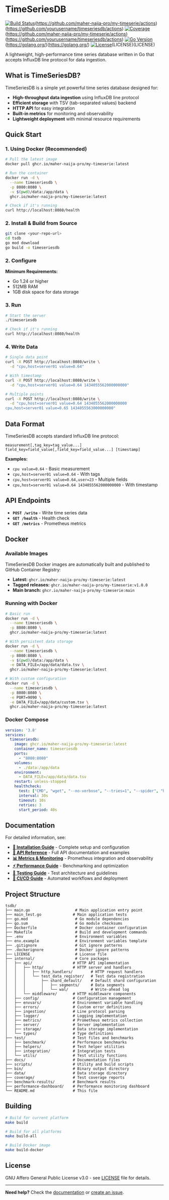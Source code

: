 # TimeSeriesDB


[![Build Status](https://github.com/maher-naija-pro/my-timeserie/workflows/Update%20README%20Badges/badge.svg)](https://github.com/maher-naija-pro/my-timeserie/actions)(https://github.com/maher-naija-pro/my-timeserie/actions)(https://github.com/yourusername/timeseriesdb/actions)
[![Coverage](https://img.shields.io/badge/coverage-44.3%25-brightgreen?style=flat-square)](https://github.com/maher-naija-pro/my-timeserie/actions)(https://github.com/maher-naija-pro/my-timeserie/actions)(https://github.com/yourusername/timeseriesdb/actions)
[![Go Version](https://img.shields.io/badge/go-1.24.5-blue?style=flat-square)](https://golang.org/)(https://golang.org/)(https://golang.org/)
[![License](https://img.shields.io/badge/license-AGPL%20v3.0-red?style=flat-square)](LICENSE)(LICENSE)(LICENSE)


A lightweight, high-performance time series database written in Go that accepts InfluxDB line protocol for data ingestion.

## What is TimeSeriesDB?

TimeSeriesDB is a simple yet powerful time series database designed for:
- **High-throughput data ingestion** using InfluxDB line protocol
- **Efficient storage** with TSV (tab-separated values) backend
- **HTTP API** for easy integration
- **Built-in metrics** for monitoring and observability
- **Lightweight deployment** with minimal resource requirements

## Quick Start

### 1. Using Docker (Recommended)

```bash
# Pull the latest image
docker pull ghcr.io/maher-naija-pro/my-timeserie:latest

# Run the container
docker run -d \
  --name timeseriesdb \
  -p 8080:8080 \
  -v $(pwd)/data:/app/data \
  ghcr.io/maher-naija-pro/my-timeserie:latest

# Check if it's running
curl http://localhost:8080/health
```

### 2. Install & Build from Source

```bash
git clone <your-repo-url>
cd tsdb
go mod download
go build -o timeseriesdb
```

### 2. Configure



**Minimum Requirements:**
- Go 1.24 or higher
- 512MB RAM
- 1GB disk space for data storage

### 3. Run

```bash
# Start the server
./timeseriesdb

# Check if it's running
curl http://localhost:8080/health
```

### 4. Write Data

```bash
# Single data point
curl -X POST http://localhost:8080/write \
  -d "cpu,host=server01 value=0.64"

# With timestamp
curl -X POST http://localhost:8080/write \
  -d "cpu,host=server01 value=0.64 1434055562000000000"

# Multiple points
curl -X POST http://localhost:8080/write \
  -d "cpu,host=server01 value=0.64 1434055562000000000
cpu,host=server01 value=0.65 1434055563000000000"
```

## Data Format

TimeSeriesDB accepts standard InfluxDB line protocol:

```
measurement[,tag_key=tag_value...] field_key=field_value[,field_key=field_value...] [timestamp]
```

**Examples:**
- `cpu value=0.64` - Basic measurement
- `cpu,host=server01 value=0.64` - With tags
- `cpu,host=server01 value=0.64,user=23` - Multiple fields
- `cpu,host=server01 value=0.64 1434055562000000000` - With timestamp

## API Endpoints

- **`POST /write`** - Write time series data
- **`GET /health`** - Health check
- **`GET /metrics`** - Prometheus metrics

## Docker

### Available Images

TimeSeriesDB Docker images are automatically built and published to GitHub Container Registry:

- **Latest:** `ghcr.io/maher-naija-pro/my-timeserie:latest`
- **Tagged releases:** `ghcr.io/maher-naija-pro/my-timeserie:v1.0.0`
- **Main branch:** `ghcr.io/maher-naija-pro/my-timeserie:main`

### Running with Docker

```bash
# Basic run
docker run -d \
  --name timeseriesdb \
  -p 8080:8080 \
  ghcr.io/maher-naija-pro/my-timeserie:latest

# With persistent data storage
docker run -d \
  --name timeseriesdb \
  -p 8080:8080 \
  -v $(pwd)/data:/app/data \
  -e DATA_FILE=/app/data/data.tsv \
  ghcr.io/maher-naija-pro/my-timeserie:latest

# With custom configuration
docker run -d \
  --name timeseriesdb \
  -p 8080:8080 \
  -e PORT=9090 \
  -e DATA_FILE=/app/data/custom.tsv \
  ghcr.io/maher-naija-pro/my-timeserie:latest
```

### Docker Compose

```yaml
version: '3.8'
services:
  timeseriesdb:
    image: ghcr.io/maher-naija-pro/my-timeserie:latest
    container_name: timeseriesdb
    ports:
      - "8080:8080"
    volumes:
      - ./data:/app/data
    environment:
      - DATA_FILE=/app/data/data.tsv
    restart: unless-stopped
    healthcheck:
      test: ["CMD", "wget", "--no-verbose", "--tries=1", "--spider", "http://localhost:8080/health"]
      interval: 30s
      timeout: 10s
      retries: 3
      start_period: 40s
```

## Documentation

For detailed information, see:

- **[📖 Installation Guide](docs/INSTALLATION.md)** - Complete setup and configuration
- **[🔌 API Reference](docs/API_REFERENCE.md)** - Full API documentation and examples
- **[📊 Metrics & Monitoring](docs/METRICS.md)** - Prometheus integration and observability
- **[⚡ Performance Guide](docs/PERFORMANCE.md)** - Benchmarking and optimization
- **[🧪 Testing Guide](docs/TESTS.md)** - Test architecture and guidelines
- **[🚀 CI/CD Guide](docs/CI_CD.md)** - Automated workflows and deployment

## Project Structure

```
tsdb/
├── main.go                    # Main application entry point
├── main_test.go              # Main application tests
├── go.mod                     # Go module dependencies
├── go.sum                     # Go module checksums
├── Dockerfile                 # Docker container configuration
├── Makefile                   # Build and development commands
├── .env                       # Environment variables
├── env.example                # Environment variables template
├── .gitignore                 # Git ignore patterns
├── .dockerignore              # Docker ignore patterns
├── LICENSE                    # License file
├── internal/                  # Core packages
│   ├── api/                  # HTTP API implementation
│   │   ├── http/             # HTTP server and handlers
│   │   │   ├── http_handlers/        # HTTP request handlers
│   │   │   └── test_data_register/   # Test data registration
│   │   │       ├── shard_default/    # Default shard configuration
│   │   │       │   ├── segments/     # Data segments
│   │   │       │   └── wal/          # Write-ahead log
│   │   └── middleware/       # HTTP middleware components
│   ├── config/               # Configuration management
│   ├── envvars/              # Environment variable handling
│   ├── errors/               # Custom error definitions
│   ├── ingestion/            # Line protocol parsing
│   ├── logger/               # Logging implementation
│   ├── metrics/              # Prometheus metrics collection
│   ├── server/               # Server implementation
│   ├── storage/              # Data storage implementation
│   └── types/                # Type definitions
├── test/                     # Test files and benchmarks
│   ├── benchmark/            # Performance benchmarks
│   ├── helpers/              # Test helper utilities
│   ├── integration/          # Integration tests
│   └── utils/                # Test utility functions
├── docs/                     # Documentation files
├── scripts/                  # Utility and build scripts
├── bin/                      # Binary output directory
├── data/                     # Data storage directory
├── coverage/                 # Test coverage reports
├── benchmark-results/        # Benchmark results
├── performance-dashboard/    # Performance monitoring dashboard
└── README.md                 # This file
```

## Building

```bash
# Build for current platform
make build

# Build for all platforms
make build-all

# Build Docker image
make build-docker
```

## License

GNU Affero General Public License v3.0 - see [LICENSE](LICENSE) file for details.

---

**Need help?** Check the [documentation](docs/) or [create an issue](https://github.com/yourusername/timeseriesdb/issues). 


